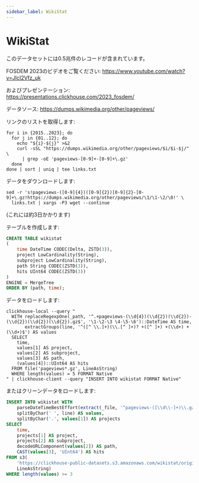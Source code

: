 ```yaml
---
sidebar_label: WikiStat
---
```


# WikiStat

このデータセットには0.5兆件のレコードが含まれています。

FOSDEM 2023のビデオをご覧ください: https://www.youtube.com/watch?v=JlcI2Vfz_uk

およびプレゼンテーション: https://presentations.clickhouse.com/2023_fosdem/

データソース: https://dumps.wikimedia.org/other/pageviews/

リンクのリストを取得します:
``` shell
for i in {2015..2023}; do
  for j in {01..12}; do
    echo "${i}-${j}" >&2
    curl -sSL "https://dumps.wikimedia.org/other/pageviews/$i/$i-$j/" \
      | grep -oE 'pageviews-[0-9]+-[0-9]+\.gz'
  done
done | sort | uniq | tee links.txt
```

データをダウンロードします:
``` shell
sed -r 's!pageviews-([0-9]{4})([0-9]{2})[0-9]{2}-[0-9]+\.gz!https://dumps.wikimedia.org/other/pageviews/\1/\1-\2/\0!' \
  links.txt | xargs -P3 wget --continue
```

(これには約3日かかります)

テーブルを作成します:

``` sql
CREATE TABLE wikistat
(
    time DateTime CODEC(Delta, ZSTD(3)),
    project LowCardinality(String),
    subproject LowCardinality(String),
    path String CODEC(ZSTD(3)),
    hits UInt64 CODEC(ZSTD(3))
)
ENGINE = MergeTree
ORDER BY (path, time);
```

データをロードします:

``` shell
clickhouse-local --query "
  WITH replaceRegexpOne(_path, '^.+pageviews-(\\d{4})(\\d{2})(\\d{2})-(\\d{2})(\\d{2})(\\d{2}).gz$', '\1-\2-\3 \4-\5-\6')::DateTime AS time, 
       extractGroups(line, '^([^ \\.]+)(\\.[^ ]+)? +([^ ]+) +(\\d+) +(\\d+)$') AS values
  SELECT 
    time, 
    values[1] AS project,
    values[2] AS subproject,
    values[3] AS path,
    (values[4])::UInt64 AS hits
  FROM file('pageviews*.gz', LineAsString)
  WHERE length(values) = 5 FORMAT Native
" | clickhouse-client --query "INSERT INTO wikistat FORMAT Native"
```

またはクリーンデータをロードします:

``` sql
INSERT INTO wikistat WITH
    parseDateTimeBestEffort(extract(_file, '^pageviews-([\\d\\-]+)\\.gz$')) AS time,
    splitByChar(' ', line) AS values,
    splitByChar('.', values[1]) AS projects
SELECT
    time,
    projects[1] AS project,
    projects[2] AS subproject,
    decodeURLComponent(values[2]) AS path,
    CAST(values[3], 'UInt64') AS hits
FROM s3(
    'https://clickhouse-public-datasets.s3.amazonaws.com/wikistat/original/pageviews*.gz',
    LineAsString)
WHERE length(values) >= 3
```
